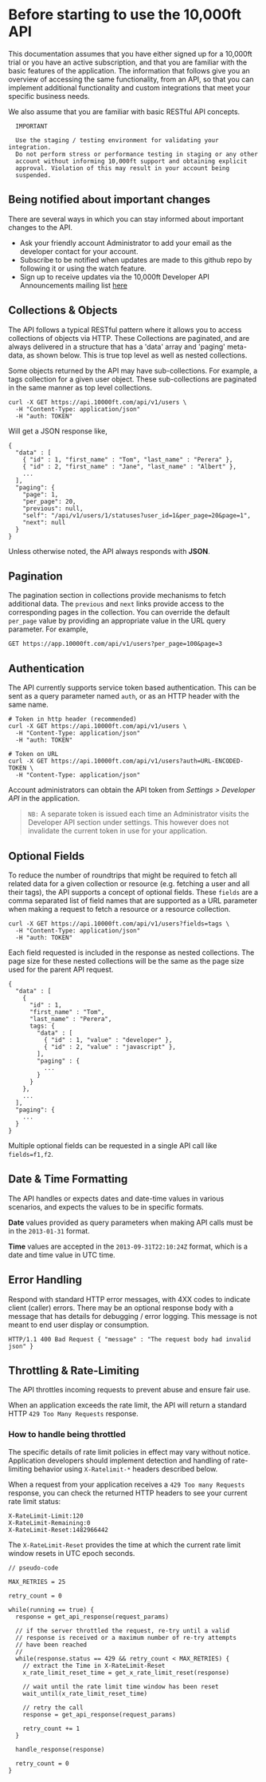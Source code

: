 # Before starting to use the 10,000ft API

This documentation assumes that you have either signed up for a 10,000ft trial or you have an active subscription, and that you are familiar with the basic features of the application. The information that follows give you an overview of accessing the same functionality, from an API, so that you can implement additional functionality and custom integrations that meet your specific business needs.

We also assume that you are familiar with basic RESTful API concepts.

```
  IMPORTANT

  Use the staging / testing environment for validating your integration.
  Do not perform stress or performance testing in staging or any other
  account without informing 10,000ft support and obtaining explicit 
  approval. Violation of this may result in your account being 
  suspended.
```

## Being notified about important changes

There are several ways in which you can stay informed about important changes to the API.

* Ask your friendly account Administrator to add your email as the developer contact for your account.
* Subscribe to be notified when updates are made to this github repo by following it or using the watch feature.
* Sign up to receive updates via the 10,000ft Developer API Announcements mailing list [here](http://eepurl.com/ZvuOb)

## Collections & Objects

The API follows a typical RESTful pattern where it allows you to access collections of objects via HTTP. These Collections are paginated, and are always delivered in a structure that has a 'data' array and 'paging' meta-data, as shown below. This is true top level as well as nested collections.

Some objects returned by the API may have sub-collections. For example, a tags collection for a given user object. These sub-collections are paginated in the same manner as top level collections.

```
curl -X GET https://api.10000ft.com/api/v1/users \
  -H "Content-Type: application/json"
  -H "auth: TOKEN"
```

Will get a JSON response like,

```
{
  "data" : [
    { "id" : 1, "first_name" : "Tom", "last_name" : "Perera" },
    { "id" : 2, "first_name" : "Jane", "last_name" : "Albert" },
    ...
  ],
  "paging": {
    "page": 1,
    "per_page": 20,
    "previous": null,
    "self": "/api/v1/users/1/statuses?user_id=1&per_page=20&page=1",
    "next": null
  }
}
```

Unless otherwise noted, the API always responds with **JSON**.

## Pagination

The pagination section in collections provide mechanisms to fetch additional data. The `previous` and `next` links provide access to the corresponding pages in the collection. You can override the default `per_page` value by providing an appropriate value in the URL query parameter. For example,

```
GET https://app.10000ft.com/api/v1/users?per_page=100&page=3
```

## Authentication

The API currently supports service token based authentication. This can be sent as a query parameter named `auth`, or as an HTTP header with the same name.

```
# Token in http header (recommended)
curl -X GET https://api.10000ft.com/api/v1/users \
  -H "Content-Type: application/json"
  -H "auth: TOKEN"

# Token on URL
curl -X GET https://api.10000ft.com/api/v1/users?auth=URL-ENCODED-TOKEN \
  -H "Content-Type: application/json"
```

Account administrators can obtain the API token from _Settings >_ _Developer API_ in the application.

> `NB:` A separate token is issued each time an Administrator visits the Developer API section under settings. This however does not invalidate the current token in use for your application.

## Optional Fields

To reduce the number of roundtrips that might be required to fetch all related data for a given collection or resource (e.g. fetching a user and all their tags), the API supports a concept of optional fields. These `fields` are a comma separated list of field names that are supported as a URL parameter when making a request to fetch a resource or a resource collection.

```
curl -X GET https://api.10000ft.com/api/v1/users?fields=tags \
  -H "Content-Type: application/json"
  -H "auth: TOKEN"

```

Each field requested is included in the response as nested collections. The page size for these nested collections will be the same as the page size used for the parent API request.

```
{
  "data" : [
    {
      "id" : 1,
      "first_name" : "Tom",
      "last_name" : "Perera",
      tags: {
        "data" : [
          { "id" : 1, "value" : "developer" },
          { "id" : 2, "value" : "javascript" },
        ],
        "paging" : {
          ...
        }
      }
    },
    ...
  ],
  "paging": {
    ...
  }
}
```

Multiple optional fields can be requested in a single API call like `fields=f1,f2`.

## Date & Time Formatting

The API handles or expects dates and date-time values in various scenarios, and expects the values to be in specific formats.

**Date** values provided as query parameters when making API calls must be in the `2013-01-31` format.

**Time** values are accepted in the `2013-09-31T22:10:24Z` format, which is a date and time value in UTC time.

## Error Handling

Respond with standard HTTP error messages, with 4XX codes to indicate client (caller) errors. There may be an optional response body with a message that has details for debugging / error logging. This message is not meant to end user display or consumption.

```
HTTP/1.1 400 Bad Request { "message" : "The request body had invalid json" }
```

## Throttling & Rate-Limiting

The API throttles incoming requests to prevent abuse and ensure fair use.

When an application exceeds the rate limit, the API will return a standard HTTP `429 Too Many Requests` response.

### How to handle being throttled

The specific details of rate limit policies in effect may vary without notice. Application developers should implement detection and handling of rate-limiting behavior using `X-Ratelimit-*` headers described below.

When a request from your application receives a `429 Too many Requests` response, you can check the returned HTTP headers to see your current rate limit status:

```
X-RateLimit-Limit:120
X-RateLimit-Remaining:0
X-RateLimit-Reset:1482966442
```

The `X-RateLimit-Reset` provides the time at which the current rate limit window resets in UTC epoch seconds.

```
// pseudo-code

MAX_RETRIES = 25

retry_count = 0

while(running == true) {
  response = get_api_response(request_params)

  // if the server throttled the request, re-try until a valid
  // response is received or a maximum number of re-try attempts
  // have been reached
  //
  while(response.status == 429 && retry_count < MAX_RETRIES) {
    // extract the Time in X-RateLimit-Reset
    x_rate_limit_reset_time = get_x_rate_limit_reset(response)

    // wait until the rate limit time window has been reset
    wait_until(x_rate_limit_reset_time)

    // retry the call
    response = get_api_response(request_params)

    retry_count += 1
  }

  handle_response(response)

  retry_count = 0
}
```
